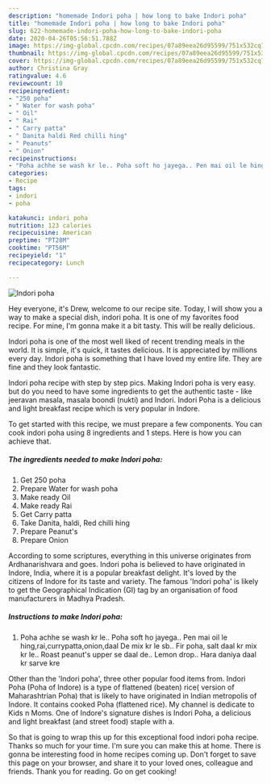 ```yaml
---
description: "homemade Indori poha | how long to bake Indori poha"
title: "homemade Indori poha | how long to bake Indori poha"
slug: 622-homemade-indori-poha-how-long-to-bake-indori-poha
date: 2020-04-26T05:56:51.788Z
image: https://img-global.cpcdn.com/recipes/07a89eea26d95599/751x532cq70/indori-poha-recipe-main-photo.jpg
thumbnail: https://img-global.cpcdn.com/recipes/07a89eea26d95599/751x532cq70/indori-poha-recipe-main-photo.jpg
cover: https://img-global.cpcdn.com/recipes/07a89eea26d95599/751x532cq70/indori-poha-recipe-main-photo.jpg
author: Christina Gray
ratingvalue: 4.6
reviewcount: 10
recipeingredient:
- "250 poha"
- " Water for wash poha"
- " Oil"
- " Rai"
- " Carry patta"
- " Danita haldi Red chilli hing"
- " Peanuts"
- " Onion"
recipeinstructions:
- "Poha achhe se wash kr le.. Poha soft ho jayega.. Pen mai oil le hing,rai,currypatta,onion,daal De mix kr le sb.. Fir poha, salt daal kr mix kr le.. Roast peanut&#39;s upper se daal de.. Lemon drop.. Hara daniya daal kr sarve kre"
categories:
- Recipe
tags:
- indori
- poha

katakunci: indori poha 
nutrition: 123 calories
recipecuisine: American
preptime: "PT28M"
cooktime: "PT56M"
recipeyield: "1"
recipecategory: Lunch

---
```



![Indori poha](https://img-global.cpcdn.com/recipes/07a89eea26d95599/751x532cq70/indori-poha-recipe-main-photo.jpg)

Hey everyone, it's Drew, welcome to our recipe site. Today, I will show you a way to make a special dish, indori poha. It is one of my favorites food recipe. For mine, I'm gonna make it a bit tasty. This will be really delicious.

Indori poha is one of the most well liked of recent trending meals in the world. It is simple, it's quick, it tastes delicious. It is appreciated by millions every day. Indori poha is something that I have loved my entire life. They are fine and they look fantastic.

Indori poha recipe with step by step pics. Making Indori poha is very easy. but do you need to have some ingredients to get the authentic taste - like jeeravan masala, masala boondi (nukti) and Indori. Indori Poha is a delicious and light breakfast recipe which is very popular in Indore.


To get started with this recipe, we must prepare a few components. You can cook indori poha using 8 ingredients and 1 steps. Here is how you can achieve that.

<!--inarticleads1-->

##### The ingredients needed to make Indori poha:

1. Get 250 poha
1. Prepare  Water for wash poha
1. Make ready  Oil
1. Make ready  Rai
1. Get  Carry patta
1. Take  Danita, haldi, Red chilli hing
1. Prepare  Peanut&#39;s
1. Prepare  Onion


According to some scriptures, everything in this universe originates from Ardhanarishvara and goes. Indori poha is believed to have originated in Indore, India, where it is a popular breakfast delight. It&#39;s loved by the citizens of Indore for its taste and variety. The famous &#39;Indori poha&#39; is likely to get the Geographical Indication (GI) tag by an organisation of food manufacturers in Madhya Pradesh. 

<!--inarticleads2-->

##### Instructions to make Indori poha:

1. Poha achhe se wash kr le.. Poha soft ho jayega.. Pen mai oil le hing,rai,currypatta,onion,daal De mix kr le sb.. Fir poha, salt daal kr mix kr le.. Roast peanut&#39;s upper se daal de.. Lemon drop.. Hara daniya daal kr sarve kre


Other than the &#39;Indori poha&#39;, three other popular food items from. Indori Poha (Poha of Indore) is a type of flattened (beaten) rice( version of Maharashtrian Poha) that is likely to have originated in Indian metropolis of Indore. It contains cooked Poha (flattened rice). My channel is dedicate to Kids n Moms. One of Indore&#39;s signature dishes is Indori Poha, a delicious and light breakfast (and street food) staple with a. 

So that is going to wrap this up for this exceptional food indori poha recipe. Thanks so much for your time. I'm sure you can make this at home. There is gonna be interesting food in home recipes coming up. Don't forget to save this page on your browser, and share it to your loved ones, colleague and friends. Thank you for reading. Go on get cooking!
